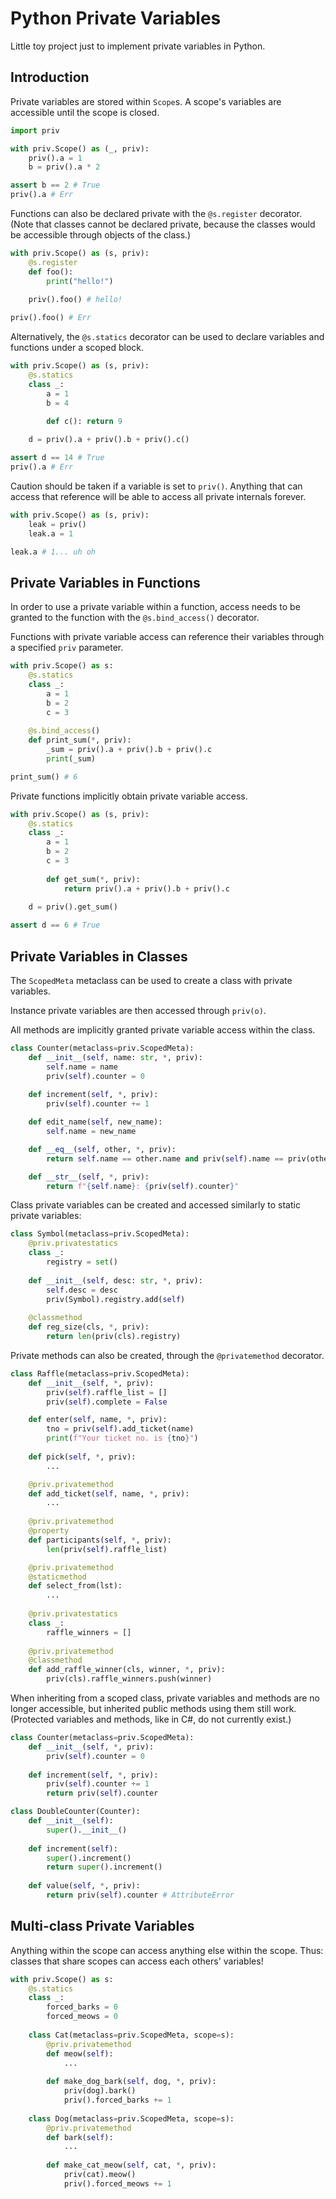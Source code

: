 # Python Private Variables

Little toy project just to implement private variables in Python.

## Introduction

Private variables are stored within `Scope`s. A scope's variables are accessible until the scope is closed.

```py
import priv

with priv.Scope() as (_, priv):
    priv().a = 1
    b = priv().a * 2

assert b == 2 # True
priv().a # Err
```

Functions can also be declared private with the `@s.register` decorator. (Note that classes cannot be declared private, because the classes would be accessible through objects of the class.)

```py
with priv.Scope() as (s, priv):
    @s.register
    def foo():
        print("hello!")
    
    priv().foo() # hello!

priv().foo() # Err
```

Alternatively, the `@s.statics` decorator can be used to declare variables and functions under a scoped block.

```py
with priv.Scope() as (s, priv):
    @s.statics
    class _:
        a = 1
        b = 4

        def c(): return 9
    
    d = priv().a + priv().b + priv().c()

assert d == 14 # True
priv().a # Err
```

Caution should be taken if a variable is set to `priv()`. Anything that can access that reference will be able to access all private internals forever.

```py
with priv.Scope() as (s, priv):
    leak = priv()
    leak.a = 1

leak.a # 1... uh oh
```

## Private Variables in Functions

In order to use a private variable within a function, access needs to be granted to the function with the `@s.bind_access()` decorator.

Functions with private variable access can reference their variables through a specified `priv` parameter.

```py
with priv.Scope() as s:
    @s.statics
    class _:
        a = 1
        b = 2
        c = 3
    
    @s.bind_access()
    def print_sum(*, priv):
        _sum = priv().a + priv().b + priv().c
        print(_sum)

print_sum() # 6
```

Private functions implicitly obtain private variable access.

```py
with priv.Scope() as (s, priv):
    @s.statics
    class _:
        a = 1
        b = 2
        c = 3
    
        def get_sum(*, priv):
            return priv().a + priv().b + priv().c
    
    d = priv().get_sum()

assert d == 6 # True
```

## Private Variables in Classes

The `ScopedMeta` metaclass can be used to create a class with private variables.

Instance private variables are then accessed through `priv(o)`.

All methods are implicitly granted private variable access within the class.

```py
class Counter(metaclass=priv.ScopedMeta):
    def __init__(self, name: str, *, priv):
        self.name = name
        priv(self).counter = 0
    
    def increment(self, *, priv):
        priv(self).counter += 1

    def edit_name(self, new_name):
        self.name = new_name

    def __eq__(self, other, *, priv):
        return self.name == other.name and priv(self).name == priv(other).name

    def __str__(self, *, priv):
        return f"{self.name}: {priv(self).counter}"
```

Class private variables can be created and accessed similarly to static private variables:

```py
class Symbol(metaclass=priv.ScopedMeta):
    @priv.privatestatics
    class _:
        registry = set()
    
    def __init__(self, desc: str, *, priv):
        self.desc = desc
        priv(Symbol).registry.add(self)
    
    @classmethod
    def reg_size(cls, *, priv):
        return len(priv(cls).registry)
```

Private methods can also be created, through the `@privatemethod` decorator.

```py
class Raffle(metaclass=priv.ScopedMeta):
    def __init__(self, *, priv):
        priv(self).raffle_list = []
        priv(self).complete = False

    def enter(self, name, *, priv):
        tno = priv(self).add_ticket(name)
        print(f"Your ticket no. is {tno}")
    
    def pick(self, *, priv):
        ...

    @priv.privatemethod
    def add_ticket(self, name, *, priv): 
        ...
    
    @priv.privatemethod
    @property
    def participants(self, *, priv):
        len(priv(self).raffle_list)

    @priv.privatemethod
    @staticmethod
    def select_from(lst): 
        ...
    
    @priv.privatestatics
    class _:
        raffle_winners = []
    
    @priv.privatemethod
    @classmethod
    def add_raffle_winner(cls, winner, *, priv):
        priv(cls).raffle_winners.push(winner)
```

When inheriting from a scoped class, private variables and methods are no longer accessible, but inherited public methods using them still work. (Protected variables and methods, like in C#, do not currently exist.)

```py
class Counter(metaclass=priv.ScopedMeta):
    def __init__(self, *, priv):
        priv(self).counter = 0
    
    def increment(self, *, priv):
        priv(self).counter += 1
        return priv(self).counter

class DoubleCounter(Counter):
    def __init__(self):
        super().__init__()
    
    def increment(self):
        super().increment()
        return super().increment()
    
    def value(self, *, priv):
        return priv(self).counter # AttributeError
```

## Multi-class Private Variables

Anything within the scope can access anything else within the scope. Thus: classes that share scopes can access each others' variables!

```py
with priv.Scope() as s:
    @s.statics
    class _:
        forced_barks = 0
        forced_meows = 0
    
    class Cat(metaclass=priv.ScopedMeta, scope=s):
        @priv.privatemethod
        def meow(self): 
            ...
        
        def make_dog_bark(self, dog, *, priv):
            priv(dog).bark()
            priv().forced_barks += 1
    
    class Dog(metaclass=priv.ScopedMeta, scope=s):
        @priv.privatemethod
        def bark(self): 
            ...
        
        def make_cat_meow(self, cat, *, priv):
            priv(cat).meow()
            priv().forced_meows += 1
```
